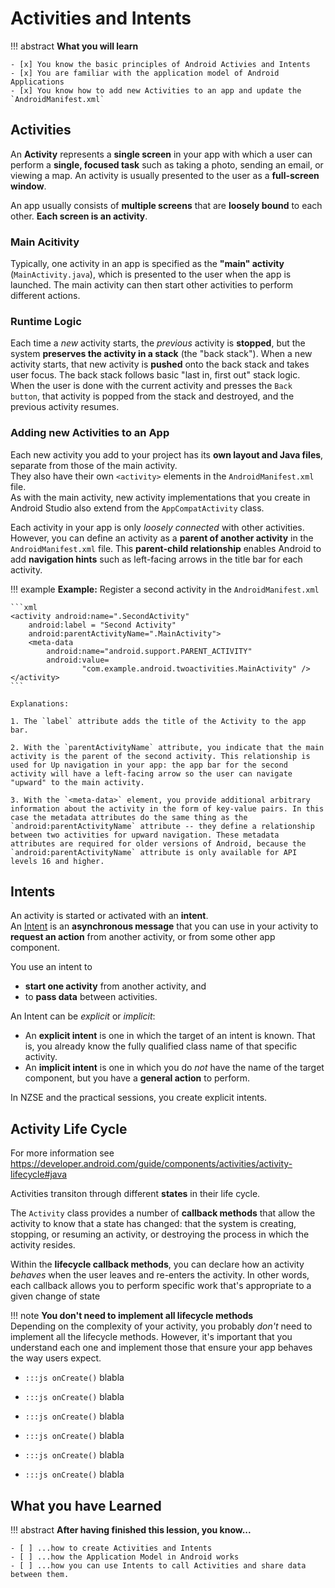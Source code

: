 # Activities and Intents

!!! abstract
    **What you will learn**

    - [x] You know the basic principles of Android Activies and Intents
    - [x] You are familiar with the application model of Android Applications
    - [x] You know how to add new Activities to an app and update the `AndroidManifest.xml`


## Activities

An **Activity** represents a **single screen** in your app with which a user can perform a **single, focused task** such as taking a photo, sending an email, or viewing a map. An activity is usually presented to the user as a **full-screen window**.

An app usually consists of **multiple screens** that are **loosely bound** to each other. **Each screen is an activity**. 

### Main Acitivity
Typically, one activity in an app is specified as the **"main" activity** (`MainActivity.java`), which is presented to the user when the app is launched. 
The main activity can then start other activities to perform different actions.

### Runtime Logic
Each time a *new* activity starts, the *previous* activity is **stopped**, but the system **preserves the activity in a stack** (the "back stack"). 
When a new activity starts, that new activity is **pushed** onto the back stack and takes user focus. 
The back stack follows basic "last in, first out" stack logic. When the user is done with the current activity and presses the `Back button`, that activity is popped from the stack and destroyed, and the previous activity resumes.

### Adding new Activities to an App
Each new activity you add to your project has its **own layout and Java files**, separate from those of the main activity.  
They also have their own `<activity>` elements in the `AndroidManifest.xml` file.  
As with the main activity, new activity implementations that you create in Android Studio also extend from the `AppCompatActivity` class.

Each activity in your app is only *loosely connected* with other activities. However, you can define an activity as a **parent of another activity** in the `AndroidManifest.xml` file. 
This **parent-child relationship** enables Android to add **navigation hints** such as left-facing arrows in the title bar for each activity.

!!! example
    **Example:** Register a second activity in the `AndroidManifest.xml`

    ```xml
    <activity android:name=".SecondActivity"
        android:label = "Second Activity"
        android:parentActivityName=".MainActivity">
        <meta-data
            android:name="android.support.PARENT_ACTIVITY"
            android:value=
                    "com.example.android.twoactivities.MainActivity" />
    </activity>
    ```

    Explanations:

    1. The `label` attribute adds the title of the Activity to the app bar.

    2. With the `parentActivityName` attribute, you indicate that the main activity is the parent of the second activity. This relationship is used for Up navigation in your app: the app bar for the second activity will have a left-facing arrow so the user can navigate "upward" to the main activity.

    3. With the `<meta-data>` element, you provide additional arbitrary information about the activity in the form of key-value pairs. In this case the metadata attributes do the same thing as the `android:parentActivityName` attribute -- they define a relationship between two activities for upward navigation. These metadata attributes are required for older versions of Android, because the `android:parentActivityName` attribute is only available for API levels 16 and higher.


## Intents

An activity is started or activated with an **intent**.  
An [Intent](https://developer.android.com/reference/android/content/Intent.html) is an **asynchronous message** that you can use in your activity to **request an action** from another activity, or from some other app component.

You use an intent to  

* **start one activity** from another activity, and 
* to **pass data** between activities.


An Intent can be *explicit* or *implicit*:

* An **explicit intent** is one in which the target of an intent is known. That is, you already know the fully qualified class name of that specific activity.
* An **implicit intent** is one in which you do *not* have the name of the target component, but you have a **general action** to perform.

In NZSE and the practical sessions, you create explicit intents. 


## Activity Life Cycle

For more information see <https://developer.android.com/guide/components/activities/activity-lifecycle#java>

Activities transiton through different __states__ in their life cycle.

 The `Activity` class provides a number of __callback methods__ that allow the activity to know that a state has changed: that the system is creating, stopping, or resuming an activity, or destroying the process in which the activity resides.

 Within the __lifecycle callback methods__, you can declare how an activity _behaves_ when the user leaves and re-enters the activity. 
 In other words, each callback allows you to perform specific work that's appropriate to a given change of state


!!! note
    __You don't need to implement all lifecycle methods__  
    Depending on the complexity of your activity, you probably _don't_ need to implement all the lifecycle methods. However, it's important that you understand each one and implement those that ensure your app behaves the way users expect.

* `:::js onCreate()`
    blabla


* `:::js onCreate()`
    blabla


* `:::js onCreate()`
    blabla


* `:::js onCreate()`
    blabla


* `:::js onCreate()`
    blabla


* `:::js onCreate()`
    blabla




## What you have Learned

!!! abstract
    __After having finished this lession, you know...__

    - [ ] ...how to create Activities and Intents 
    - [ ] ...how the Application Model in Android works
    - [ ] ...how you can use Intents to call Activities and share data between them.
